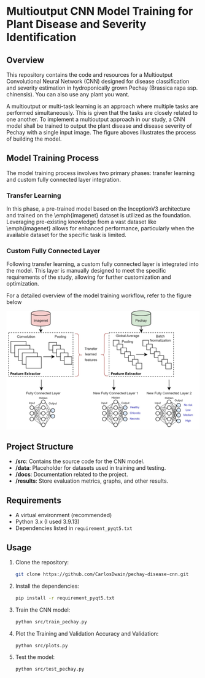# Multioutput CNN Model Training for Plant Disease and Severity Identification

## Overview
This repository contains the code and resources for a Multioutput Convolutional Neural Network (CNN) designed for disease classification and severity estimation in hydroponically grown Pechay (Brassica rapa ssp. chinensis). You can also use any plant you want. 

A multioutput or multi-task learning is an approach where multiple tasks are performed simultaneously. This is given that the tasks are closely related to one another. To implement a multioutput approach in our study, a CNN model shall be trained to output the plant disease and disease severity of Pechay with a single input image. The figure aboves illustrates the process of building the model.

## Model Training Process

The model training process involves two primary phases: transfer learning and custom fully connected layer integration.

### Transfer Learning

In this phase, a pre-trained model based on the InceptionV3 architecture and trained on the \emph{imagenet} dataset is utilized as the foundation. Leveraging pre-existing knowledge from a vast dataset like \emph{imagenet} allows for enhanced performance, particularly when the available dataset for the specific task is limited.

### Custom Fully Connected Layer

Following transfer learning, a custom fully connected layer is integrated into the model. This layer is manually designed to meet the specific requirements of the study, allowing for further customization and optimization.

For a detailed overview of the model training workflow, refer to the figure below

<p align="center">
   <img src = "resources/model training 2.jpg" alt="Logo">
</p>

## Project Structure
- **/src**: Contains the source code for the CNN model.
- **/data**: Placeholder for datasets used in training and testing.
- **/docs**: Documentation related to the project.
- **/results**: Store evaluation metrics, graphs, and other results.

## Requirements
- A virtual environment (recommended)
- Python 3.x (I used 3.9.13)
- Dependencies listed in `requirement_pyqt5.txt`

## Usage
1. Clone the repository:
   ```bash
   git clone https://github.com/CarlosDwain/pechay-disease-cnn.git
   
2. Install the dependencies:
   ```bash
   pip install -r requirement_pyqt5.txt

3. Train the CNN model:
   ```bash
   python src/train_pechay.py

4. Plot the Training and Validation Accuracy and Validation:
   ```bash
   python src/plots.py
   
5. Test the model:
   ```bash
   python src/test_pechay.py
